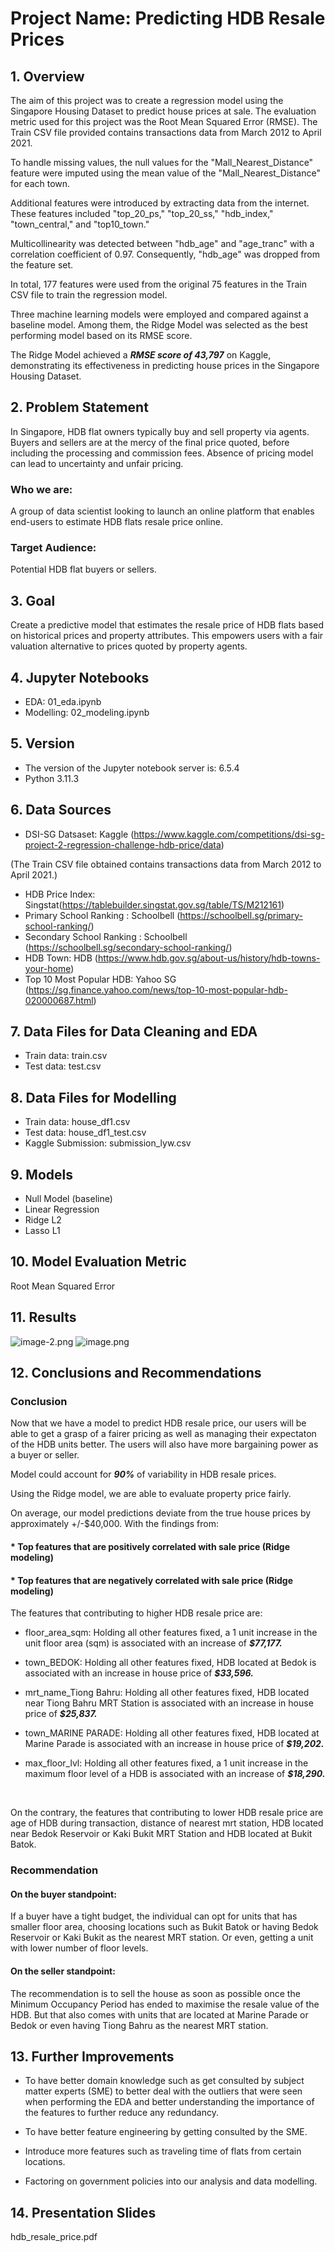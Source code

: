 # Project Name: Predicting HDB Resale Prices

## 1. Overview
The aim of this project was to create a regression model using the Singapore Housing Dataset to predict house prices at sale. The evaluation metric used for this project was the Root Mean Squared Error (RMSE). The Train CSV file provided contains transactions data from March 2012 to April 2021.

To handle missing values, the null values for the "Mall_Nearest_Distance" feature were imputed using the mean value of the "Mall_Nearest_Distance" for each town.

Additional features were introduced by extracting data from the internet. These features included "top_20_ps," "top_20_ss," "hdb_index," "town_central," and "top10_town."

Multicollinearity was detected between "hdb_age" and "age_tranc" with a correlation coefficient of 0.97. Consequently, "hdb_age" was dropped from the feature set.

In total, 177 features were used from the original 75 features in the Train CSV file to train the regression model.

Three machine learning models were employed and compared against a baseline model. Among them, the Ridge Model was selected as the best performing model based on its RMSE score.

The Ridge Model achieved a ***RMSE score of 43,797*** on Kaggle, demonstrating its effectiveness in predicting house prices in the Singapore Housing Dataset.


## 2. Problem Statement
In Singapore, HDB flat owners typically buy and sell property via agents.
Buyers and sellers are at the mercy of the final price quoted, before including the processing and commission fees. 
Absence of pricing model can lead to uncertainty and unfair pricing.

### Who we are:
A group of data scientist looking to launch an online platform that enables end-users to estimate HDB flats resale price online. 

### Target Audience: 
Potential HDB flat buyers or sellers.


## 3. Goal
Create a predictive model that estimates the resale price of HDB flats based on historical prices and property attributes.
This empowers users with a fair valuation alternative to prices quoted by property agents.



## 4. Jupyter Notebooks
* EDA: 01_eda.ipynb
* Modelling: 02_modeling.ipynb

## 5. Version
* The version of the Jupyter notebook server is: 6.5.4
* Python 3.11.3

## 6. Data Sources

* DSI-SG Datsaset: Kaggle (https://www.kaggle.com/competitions/dsi-sg-project-2-regression-challenge-hdb-price/data)

(The Train CSV file obtained contains transactions data from March 2012 to April 2021.)

* HDB Price Index: Singstat(https://tablebuilder.singstat.gov.sg/table/TS/M212161)
* Primary School Ranking : Schoolbell (https://schoolbell.sg/primary-school-ranking/)
* Secondary School Ranking : Schoolbell (https://schoolbell.sg/secondary-school-ranking/)
* HDB Town: HDB (https://www.hdb.gov.sg/about-us/history/hdb-towns-your-home)
* Top 10 Most Popular HDB: Yahoo SG (https://sg.finance.yahoo.com/news/top-10-most-popular-hdb-020000687.html)

## 7. Data Files for Data Cleaning and EDA
* Train data: train.csv
* Test data: test.csv


## 8. Data Files for Modelling
* Train data: house_df1.csv
* Test data: house_df1_test.csv
* Kaggle Submission: submission_lyw.csv


## 9. Models
* Null Model (baseline)
* Linear Regression
* Ridge L2
* Lasso L1
## 10. Model Evaluation Metric
Root Mean Squared Error

## 11. Results
![image-2.png](attachment:image-2.png)
![image.png](attachment:image.png)


## 12. Conclusions and Recommendations

### Conclusion
Now that we have a model to predict HDB resale price, our users will be able to get a grasp of a fairer pricing as well as managing their expectaton of the HDB units better. The users will also have more bargaining power as a buyer or seller.

Model could account for ***90%*** of variability in HDB resale prices.

Using the Ridge model, we are able to evaluate property price fairly.

On average, our model predictions deviate from the true house prices by approximately +/-$40,000.
With the findings from:
#### * Top features that are positively correlated with sale price (Ridge modeling)
#### * Top features that are negatively correlated with sale price (Ridge modeling)

The features that contributing to higher HDB resale price are:


* floor_area_sqm: Holding all other features fixed, a 1 unit increase in the unit floor area (sqm) is associated with an increase of  ***$\$$77,177.***


* town_BEDOK: Holding all other features fixed, HDB located at Bedok is associated with an increase in house price of ***$\$$33,596.***


* mrt_name_Tiong Bahru: Holding all other features fixed, HDB located near Tiong Bahru MRT Station is associated with an increase in house price of ***$\$$25,837.***



* town_MARINE PARADE: Holding all other features fixed, HDB located at Marine Parade is associated with an increase in house price of ***$\$$19,202.***



* max_floor_lvl: Holding all other features fixed, a 1 unit increase in the maximum floor level of a HDB is associated with an increase of  ***$\$$18,290.***


</br>



On the contrary, the features that contributing to lower HDB resale price are age of HDB during transaction, distance of nearest mrt station, HDB located near Bedok Reservoir or Kaki Bukit MRT Station and HDB located at Bukit Batok.


### Recommendation

#### On the buyer standpoint:
If a buyer have a tight budget, the individual can opt for units that has smaller floor area, choosing locations such as Bukit Batok or having Bedok Reservoir or Kaki Bukit as the nearest MRT station. Or even, getting a unit with lower number of floor levels.

#### On the seller standpoint:
The recommendation is to sell the house as soon as possible once the Minimum Occupancy Period has ended to maximise the resale value of the HDB. But that also comes with units that are located at Marine Parade or Bedok or even having Tiong Bahru as the nearest MRT station.


## 13. Further Improvements


* To have better domain knowledge such as get consulted by subject matter experts (SME) to better deal with the outliers that were seen when performing the EDA and better understanding the importance of the features to further reduce any redundancy.

* To have better feature engineering by getting consulted by the SME.

* Introduce more features such as traveling time of flats from certain locations.

* Factoring on government policies into our analysis and data modelling.

## 14. Presentation Slides
hdb_resale_price.pdf